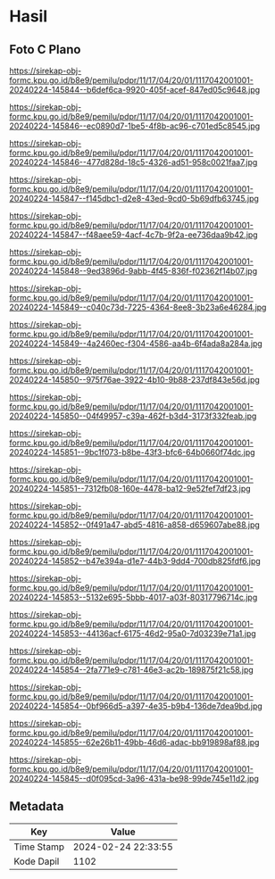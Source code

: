 # Hasil

## Foto C Plano

https://sirekap-obj-formc.kpu.go.id/b8e9/pemilu/pdpr/11/17/04/20/01/1117042001001-20240224-145844--b6def6ca-9920-405f-acef-847ed05c9648.jpg

https://sirekap-obj-formc.kpu.go.id/b8e9/pemilu/pdpr/11/17/04/20/01/1117042001001-20240224-145846--ec0890d7-1be5-4f8b-ac96-c701ed5c8545.jpg

https://sirekap-obj-formc.kpu.go.id/b8e9/pemilu/pdpr/11/17/04/20/01/1117042001001-20240224-145846--477d828d-18c5-4326-ad51-958c0021faa7.jpg

https://sirekap-obj-formc.kpu.go.id/b8e9/pemilu/pdpr/11/17/04/20/01/1117042001001-20240224-145847--f145dbc1-d2e8-43ed-9cd0-5b69dfb63745.jpg

https://sirekap-obj-formc.kpu.go.id/b8e9/pemilu/pdpr/11/17/04/20/01/1117042001001-20240224-145847--f48aee59-4acf-4c7b-9f2a-ee736daa9b42.jpg

https://sirekap-obj-formc.kpu.go.id/b8e9/pemilu/pdpr/11/17/04/20/01/1117042001001-20240224-145848--9ed3896d-9abb-4f45-836f-f02362f14b07.jpg

https://sirekap-obj-formc.kpu.go.id/b8e9/pemilu/pdpr/11/17/04/20/01/1117042001001-20240224-145849--c040c73d-7225-4364-8ee8-3b23a6e46284.jpg

https://sirekap-obj-formc.kpu.go.id/b8e9/pemilu/pdpr/11/17/04/20/01/1117042001001-20240224-145849--4a2460ec-f304-4586-aa4b-6f4ada8a284a.jpg

https://sirekap-obj-formc.kpu.go.id/b8e9/pemilu/pdpr/11/17/04/20/01/1117042001001-20240224-145850--975f76ae-3922-4b10-9b88-237df843e56d.jpg

https://sirekap-obj-formc.kpu.go.id/b8e9/pemilu/pdpr/11/17/04/20/01/1117042001001-20240224-145850--04f49957-c39a-462f-b3d4-3173f332feab.jpg

https://sirekap-obj-formc.kpu.go.id/b8e9/pemilu/pdpr/11/17/04/20/01/1117042001001-20240224-145851--9bc1f073-b8be-43f3-bfc6-64b0660f74dc.jpg

https://sirekap-obj-formc.kpu.go.id/b8e9/pemilu/pdpr/11/17/04/20/01/1117042001001-20240224-145851--7312fb08-160e-4478-ba12-9e52fef7df23.jpg

https://sirekap-obj-formc.kpu.go.id/b8e9/pemilu/pdpr/11/17/04/20/01/1117042001001-20240224-145852--0f491a47-abd5-4816-a858-d659607abe88.jpg

https://sirekap-obj-formc.kpu.go.id/b8e9/pemilu/pdpr/11/17/04/20/01/1117042001001-20240224-145852--b47e394a-d1e7-44b3-9dd4-700db825fdf6.jpg

https://sirekap-obj-formc.kpu.go.id/b8e9/pemilu/pdpr/11/17/04/20/01/1117042001001-20240224-145853--5132e695-5bbb-4017-a03f-80317796714c.jpg

https://sirekap-obj-formc.kpu.go.id/b8e9/pemilu/pdpr/11/17/04/20/01/1117042001001-20240224-145853--44136acf-6175-46d2-95a0-7d03239e71a1.jpg

https://sirekap-obj-formc.kpu.go.id/b8e9/pemilu/pdpr/11/17/04/20/01/1117042001001-20240224-145854--2fa771e9-c781-46e3-ac2b-189875f21c58.jpg

https://sirekap-obj-formc.kpu.go.id/b8e9/pemilu/pdpr/11/17/04/20/01/1117042001001-20240224-145854--0bf966d5-a397-4e35-b9b4-136de7dea9bd.jpg

https://sirekap-obj-formc.kpu.go.id/b8e9/pemilu/pdpr/11/17/04/20/01/1117042001001-20240224-145855--62e26b11-49bb-46d6-adac-bb919898af88.jpg

https://sirekap-obj-formc.kpu.go.id/b8e9/pemilu/pdpr/11/17/04/20/01/1117042001001-20240224-145845--d0f095cd-3a96-431a-be98-99de745e11d2.jpg


## Metadata

| Key        | Value               |
| ---------- | ------------------- |
| Time Stamp | 2024-02-24 22:33:55 |
| Kode Dapil | 1102                |



